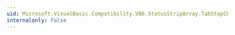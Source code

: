 ```yaml
---
uid: Microsoft.VisualBasic.Compatibility.VB6.StatusStripArray.TabStopChanged
internalonly: False
---
```


